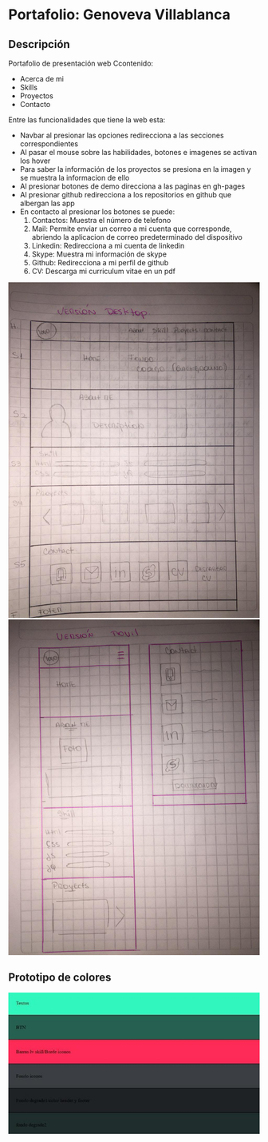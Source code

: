 # Portafolio: Genoveva Villablanca

## Descripción

Portafolio de presentación web
Ccontenido:

+ Acerca de mi
+ Skills
+ Proyectos
+ Contacto

Entre las funcionalidades que tiene la web esta: 

+ Navbar al presionar las opciones redirecciona a las secciones correspondientes
+ Al pasar el mouse sobre las habilidades, botones e imagenes se activan los hover
+ Para saber la información de los proyectos se presiona en la imagen y se muestra la informacion de ello
+ Al presionar botones de demo direcciona a las paginas en gh-pages
+ Al presionar github redirecciona a los repositorios en github que albergan las app
+ En contacto al presionar los botones se puede:
    1. Contactos: Muestra el número de telefono
    2. Mail: Permite enviar un correo a mi cuenta que corresponde, abriendo la aplicacion de correo predeterminado del dispositivo
    3. Linkedin: Redirecciona a mi cuenta de linkedin
    4. Skype: Muestra mi información de skype
    5. Github: Redirecciona a mi perfil de github
    6. CV: Descarga mi curriculum vitae en un pdf


![Prototipo web desktop](assets/img/desktop.jpg)
![Prototipo web movil](assets/img/movil.jpg)

## Prototipo de colores
![Paleta de colores](assets/img/paleta.jpg)

